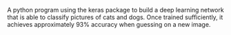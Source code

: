 A python program using the keras package to build a deep learning network that is able to classify pictures of cats and dogs. Once trained sufficiently, it achieves
approximately 93% accuracy when guessing on a new image.
